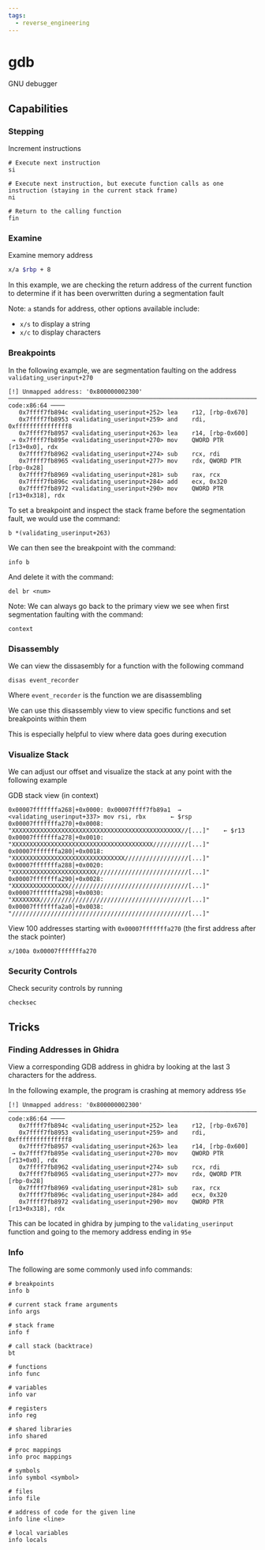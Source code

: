 ```yaml
---
tags:
  - reverse_engineering
---
```

# gdb

GNU debugger

## Capabilities

### Stepping

Increment instructions

```
# Execute next instruction
si

# Execute next instruction, but execute function calls as one instruction (staying in the current stack frame)
ni

# Return to the calling function
fin
```

### Examine

Examine memory address

```bash
x/a $rbp + 8
```

In this example, we are checking the return address of the current function to determine if it has been overwritten during a segmentation fault

Note: `a` stands for address, other options available include:

- `x/s` to display a string
- `x/c` to display characters

### Breakpoints

In the following example, we are segmentation faulting on the address `validating_userinput+270`

```
[!] Unmapped address: '0x800000002300'
──────────────────────────────────────────────────────────────────────────────────────────────────── code:x86:64 ────
   0x7ffff7fb894c <validating_userinput+252> lea    r12, [rbp-0x670]
   0x7ffff7fb8953 <validating_userinput+259> and    rdi, 0xfffffffffffffff8
   0x7ffff7fb8957 <validating_userinput+263> lea    r14, [rbp-0x600]
 → 0x7ffff7fb895e <validating_userinput+270> mov    QWORD PTR [r13+0x0], rdx
   0x7ffff7fb8962 <validating_userinput+274> sub    rcx, rdi
   0x7ffff7fb8965 <validating_userinput+277> mov    rdx, QWORD PTR [rbp-0x28]
   0x7ffff7fb8969 <validating_userinput+281> sub    rax, rcx
   0x7ffff7fb896c <validating_userinput+284> add    ecx, 0x320
   0x7ffff7fb8972 <validating_userinput+290> mov    QWORD PTR [r13+0x318], rdx
```

To set a breakpoint and inspect the stack frame before the segmentation fault, we would use the command:

```
b *(validating_userinput+263)
```

We can then see the breakpoint with the command:

```
info b
```

And delete it with the command:

```
del br <num>
```

Note: We can always go back to the primary view we see when first segmentation faulting with the command:

```
context
```

### Disassembly

We can view the dissasembly for a function with the following command

```
disas event_recorder
```

Where `event_recorder` is the function we are disassembling

We can use this disassembly view to view specific functions and set breakpoints within them

This is especially helpful to view where data goes during execution

### Visualize Stack

We can adjust our offset and visualize the stack at any point with the following example

GDB stack view (in context)

```
0x00007fffffffa268│+0x0000: 0x00007ffff7fb89a1  →  <validating_userinput+337> mov rsi, rbx       ← $rsp
0x00007fffffffa270│+0x0008: "XXXXXXXXXXXXXXXXXXXXXXXXXXXXXXXXXXXXXXXXXXXXXXXX//[...]"    ← $r13                       
0x00007fffffffa278│+0x0010: "XXXXXXXXXXXXXXXXXXXXXXXXXXXXXXXXXXXXXXXX//////////[...]"                                 
0x00007fffffffa280│+0x0018: "XXXXXXXXXXXXXXXXXXXXXXXXXXXXXXXX//////////////////[...]"                                 
0x00007fffffffa288│+0x0020: "XXXXXXXXXXXXXXXXXXXXXXXX//////////////////////////[...]"                                 
0x00007fffffffa290│+0x0028: "XXXXXXXXXXXXXXXX//////////////////////////////////[...]"                                 
0x00007fffffffa298│+0x0030: "XXXXXXXX//////////////////////////////////////////[...]"                                 
0x00007fffffffa2a0│+0x0038: "//////////////////////////////////////////////////[...]"
```

View 100 addresses starting with `0x00007fffffffa270` (the first address after the stack pointer)

```
x/100a 0x00007fffffffa270
```

### Security Controls

Check security controls by running

```
checksec
```

## Tricks

### Finding Addresses in Ghidra

View a corresponding GDB address in ghidra by looking at the last 3 characters for the address.

In the following example, the program is crashing at memory address `95e`

```
[!] Unmapped address: '0x800000002300'
──────────────────────────────────────────────────────────────────────────────────────────────────── code:x86:64 ────
   0x7ffff7fb894c <validating_userinput+252> lea    r12, [rbp-0x670]
   0x7ffff7fb8953 <validating_userinput+259> and    rdi, 0xfffffffffffffff8
   0x7ffff7fb8957 <validating_userinput+263> lea    r14, [rbp-0x600]
 → 0x7ffff7fb895e <validating_userinput+270> mov    QWORD PTR [r13+0x0], rdx
   0x7ffff7fb8962 <validating_userinput+274> sub    rcx, rdi
   0x7ffff7fb8965 <validating_userinput+277> mov    rdx, QWORD PTR [rbp-0x28]
   0x7ffff7fb8969 <validating_userinput+281> sub    rax, rcx
   0x7ffff7fb896c <validating_userinput+284> add    ecx, 0x320
   0x7ffff7fb8972 <validating_userinput+290> mov    QWORD PTR [r13+0x318], rdx
```

This can be located in ghidra by jumping to the `validating_userinput` function and going to the memory address ending in `95e`

### Info

The following are some commonly used info commands:

```
# breakpoints
info b

# current stack frame arguments
info args

# stack frame
info f

# call stack (backtrace)
bt

# functions
info func

# variables
info var

# registers
info reg

# shared libraries
info shared

# proc mappings
info proc mappings

# symbols
info symbol <symbol>

# files
info file

# address of code for the given line
info line <line>

# local variables
info locals
```
